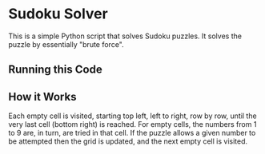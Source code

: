 # Sudoku Solver

This is a simple Python script that solves Sudoku puzzles. It solves the puzzle by essentially "brute force".

## Running this Code

## How it Works

Each empty cell is visited, starting top left, left to right, row by row, until the very last cell (bottom right) is reached. For empty cells, the numbers from 1 to 9 are, in turn, are tried in that cell. If the puzzle allows a given number to be attempted then the grid is updated, and the next empty cell is visited.

 

